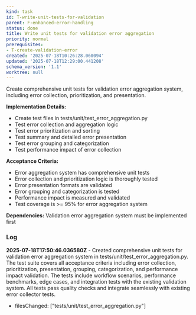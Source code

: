 ```yaml
---
kind: task
id: T-write-unit-tests-for-validation
parent: F-enhanced-error-handling
status: done
title: Write unit tests for validation error aggregation
priority: normal
prerequisites:
- T-create-validation-error
created: '2025-07-18T10:26:28.060094'
updated: '2025-07-18T12:29:00.441208'
schema_version: '1.1'
worktree: null
---
```

Create comprehensive unit tests for validation error aggregation system, including error collection, prioritization, and presentation.

**Implementation Details:**
- Create test files in tests/unit/test_error_aggregation.py
- Test error collection and aggregation logic
- Test error prioritization and sorting
- Test summary and detailed error presentation
- Test error grouping and categorization
- Test performance impact of error collection

**Acceptance Criteria:**
- Error aggregation system has comprehensive unit tests
- Error collection and prioritization logic is thoroughly tested
- Error presentation formats are validated
- Error grouping and categorization is tested
- Performance impact is measured and validated
- Test coverage is >= 95% for error aggregation system

**Dependencies:** Validation error aggregation system must be implemented first

### Log


**2025-07-18T17:50:46.036580Z** - Created comprehensive unit tests for validation error aggregation system in tests/unit/test_error_aggregation.py. The test suite covers all acceptance criteria including error collection, prioritization, presentation, grouping, categorization, and performance impact validation. The tests include workflow scenarios, performance benchmarks, edge cases, and integration tests with the existing validation system. All tests pass quality checks and integrate seamlessly with existing error collector tests.
- filesChanged: ["tests/unit/test_error_aggregation.py"]